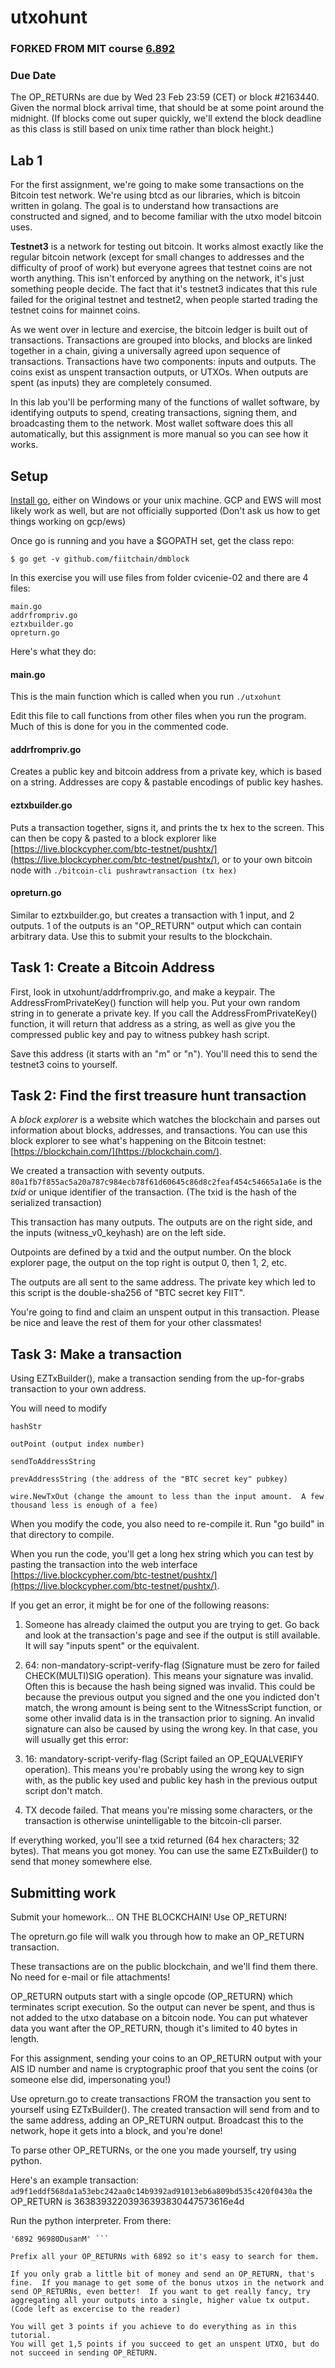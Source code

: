 # utxohunt

### FORKED FROM MIT course [6.892](https://github.com/mit-dci/utxohunt)

### Due Date

The OP_RETURNs are due by Wed 23 Feb 23:59 (CET) or block #2163440.  Given the normal block arrival time, that should be at some point around the midnight.  (If blocks come out super quickly, we'll extend the block deadline as this class is still based on unix time rather than block height.)

## Lab 1

For the first assignment, we're going to make some transactions on the Bitcoin test network.  We're using btcd as our libraries, which is bitcoin written in golang.  The goal is to understand how transactions are constructed and signed, and to become familiar with the utxo model bitcoin uses.

**Testnet3** is a network for testing out bitcoin.  It works almost exactly like the regular bitcoin network (except for small changes to addresses and the difficulty of proof of work) but everyone agrees that testnet coins are not worth anything.  This isn't enforced by anything on the network, it's just something people decide.  The fact that it's testnet3 indicates that this rule failed for the original testnet and testnet2, when people started trading the testnet coins for mainnet coins.

As we went over in lecture and exercise, the bitcoin ledger is built out of transactions.  Transactions are grouped into blocks, and blocks are linked together in a chain, giving a universally agreed upon sequence of transactions.  Transactions have two components: inputs and outputs.  The coins exist as unspent transaction outputs, or UTXOs.  When outputs are spent (as inputs) they are completely consumed.

In this lab you'll be performing many of the functions of wallet software, by identifying outputs to spend, creating transactions, signing them, and broadcasting them to the network.  Most wallet software does this all automatically, but this assignment is more manual so you can see how it works.


## Setup

[Install go](https://golang.org/), either on Windows or your unix machine.  GCP and EWS will most likely work as well, but are not officially supported (Don't ask us how to get things working on gcp/ews)

Once go is running and you have a $GOPATH set, get the class repo:

```$ go get -v github.com/fiitchain/dmblock```

In this exercise you will use files from folder cvicenie-02 and there are 4 files:
```
main.go
addrfrompriv.go  
eztxbuilder.go
opreturn.go
```

Here's what they do:

#### main.go
This is the main function which is called when you run `./utxohunt`

Edit this file to call functions from other files when you run the program.  Much of this is done for you in the commented code.

#### addrfrompriv.go
Creates a public key and bitcoin address from a private key, which is based on a string.  Addresses are copy & pastable encodings of public key hashes.

#### eztxbuilder.go
Puts a transaction together, signs it, and prints the tx hex to the screen.  This can then be copy & pasted to a block explorer like [https://live.blockcypher.com/btc-testnet/pushtx/](https://live.blockcypher.com/btc-testnet/pushtx/), or to your own bitcoin node with `./bitcoin-cli pushrawtransaction (tx hex)`

#### opreturn.go
Similar to eztxbuilder.go, but creates a transaction with 1 input, and 2 outputs.  1 of the outputs is an "OP_RETURN" output which can contain arbitrary data.  Use this to submit your results to the blockchain.

## Task 1: Create a Bitcoin Address

First, look in utxohunt/addrfrompriv.go, and make a keypair.  The AddressFromPrivateKey() function will help you.  Put your own random string in to generate a private key.  If you call the AddressFromPrivateKey() function, it will return that address as a string, as well as give you the compressed public key and pay to witness pubkey hash script.

Save this address (it starts with an "m" or "n").  You'll need this to send the testnet3 coins to yourself.

## Task 2: Find the first treasure hunt transaction

A _block explorer_ is a website which watches the blockchain and parses out information about blocks, addresses, and transactions.  You can use this block explorer to see what's happening on the Bitcoin testnet: [https://blockchain.com/](https://blockchain.com/).

We created a transaction with seventy outputs.
`80a1fb7f855ac5a20a787c984ecb78f61d60645c86d8c2feaf454c54665a1a6e` is the _txid_ or unique identifier of the transaction.  (The txid is the hash of the serialized transaction)

This transaction has many outputs.  The outputs are on the right side, and the inputs (witness_v0_keyhash) are on the left side.

Outpoints are defined by a txid and the output number.  On the block explorer page, the output on the top right is output 0, then 1, 2, etc.

The outputs are all sent to the same address.  The private key which led to this script is the
double-sha256 of "BTC secret key FIIT".

You're going to find and claim an unspent output in this transaction.  Please be nice and leave the rest of them for your other classmates!

## Task 3: Make a transaction

Using EZTxBuilder(), make a transaction sending from the up-for-grabs transaction to your own address.

You will need to modify 

	hashStr

	outPoint (output index number)

	sendToAddressString

	prevAddressString (the address of the "BTC secret key" pubkey)

	wire.NewTxOut (change the amount to less than the input amount.  A few thousand less is enough of a fee)


When you modify the code, you also need to re-compile it.  Run "go build" in that directory to compile.

When you run the code, you'll get a long hex string which you can test by pasting the transaction into the web interface [https://live.blockcypher.com/btc-testnet/pushtx/](https://live.blockcypher.com/btc-testnet/pushtx/).

If you get an error, it might be for one of the following reasons:

1.  Someone has already claimed the output you are trying to get.  Go back and look at the transaction's page and see if the output is still available.  It will say "inputs spent" or the equivalent.	

2.  64: non-mandatory-script-verify-flag (Signature must be zero for
failed CHECK(MULTI)SIG operation).  This means your signature was
invalid.  Often this is because the hash being signed was invalid.
This could be because the previous output you signed and the one you
indicted don't match, the wrong amount is being sent to the
WitnessScript function, or some other invalid data is in the
transaction prior to signing.  An invalid signature can also be caused
by using the wrong key.  In that case, you will usually get this
error:

3.  16: mandatory-script-verify-flag (Script failed an OP_EQUALVERIFY operation).  This means you're probably using the wrong key to sign with, as the public key used and public key hash in the previous output script don't match.

4.  TX decode failed.  That means you're missing some characters, or the transaction is otherwise unintelligable to the bitcoin-cli parser.

If everything worked, you'll see a txid returned (64 hex characters; 32 bytes).  That means you got money.  You can use the same EZTxBuilder() to send that money somewhere else.

## Submitting work

Submit your homework... ON THE BLOCKCHAIN!
Use OP_RETURN!

The opreturn.go file will walk you through how to make an OP_RETURN transaction.

These transactions are on the public blockchain, and we'll find them there.  No need for e-mail or file attachments!

OP_RETURN outputs start with a single opcode (OP_RETURN) which terminates script execution.  So the output can never be spent, and thus is not added to the utxo database on a bitcoin node.  You can put whatever data you want after the OP_RETURN, though it's limited to 40 bytes in length.

For this assignment, sending your coins to an OP_RETURN output with your AIS ID number and name is cryptographic proof that you sent the coins (or someone else did, impersonating you!)

Use opreturn.go to create transactions FROM the transaction you sent to yourself using EZTxBuilder().  The created transaction will send from and to the same address, adding an OP_RETURN output.  Broadcast this to the network, hope it gets into a block, and you're done! 

To parse other OP_RETURNs, or the one you made yourself, try using python.

Here's an example transaction:
`ad9f1eddf568da1a53ebc242aa0c14b9392ad91013eb6a809bd535c420f0430a`
the OP_RETURN is 36383932203936393830447573616e4d

Run the python interpreter. From there:
``` >>> "36383932203936393830447573616e4d".decode("hex")
'6892 96980DusanM' ```

Prefix all your OP_RETURNs with 6892 so it's easy to search for them.

If you only grab a little bit of money and send an OP_RETURN, that's fine.  If you manage to get some of the bonus utxos in the network and send OP_RETURNs, even better!  If you want to get really fancy, try aggregating all your outputs into a single, higher value tx output. (Code left as excercise to the reader)

You will get 3 points if you achieve to do everything as in this tutorial.
You will get 1,5 points if you succeed to get an unspent UTXO, but do not succeed in sending OP_RETURN.
